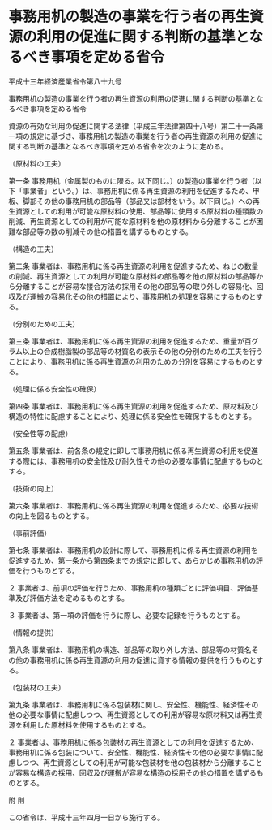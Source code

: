 # 事務用机の製造の事業を行う者の再生資源の利用の促進に関する判断の基準となるべき事項を定める省令

平成十三年経済産業省令第八十九号

事務用机の製造の事業を行う者の再生資源の利用の促進に関する判断の基準となるべき事項を定める省令

資源の有効な利用の促進に関する法律（平成三年法律第四十八号）第二十一条第一項の規定に基づき、事務用机の製造の事業を行う者の再生資源の利用の促進に関する判断の基準となるべき事項を定める省令を次のように定める。

（原材料の工夫）

第一条 事務用机（金属製のものに限る。以下同じ。）の製造の事業を行う者（以下「事業者」という。）は、事務用机に係る再生資源の利用を促進するため、甲板、脚部その他の事務用机の部品等（部品又は部材をいう。以下同じ。）への再生資源としての利用が可能な原材料の使用、部品等に使用する原材料の種類数の削減、再生資源としての利用が可能な原材料を他の原材料から分離することが困難な部品等の数の削減その他の措置を講ずるものとする。

（構造の工夫）

第二条 事業者は、事務用机に係る再生資源の利用を促進するため、ねじの数量の削減、再生資源としての利用が可能な原材料の部品等を他の原材料の部品等から分離することが容易な接合方法の採用その他の部品等の取り外しの容易化、回収及び運搬の容易化その他の措置により、事務用机の処理を容易にするものとする。

（分別のための工夫）

第三条 事業者は、事務用机に係る再生資源の利用を促進するため、重量が百グラム以上の合成樹脂製の部品等の材質名の表示その他の分別のための工夫を行うことにより、事務用机に係る再生資源の利用のための分別を容易にするものとする。

（処理に係る安全性の確保）

第四条 事業者は、事務用机に係る再生資源の利用を促進するため、原材料及び構造の特性に配慮することにより、処理に係る安全性を確保するものとする。

（安全性等の配慮）

第五条 事業者は、前各条の規定に即して事務用机に係る再生資源の利用を促進する際には、事務用机の安全性及び耐久性その他の必要な事情に配慮するものとする。

（技術の向上）

第六条 事業者は、事務用机に係る再生資源の利用を促進するため、必要な技術の向上を図るものとする。

（事前評価）

第七条 事業者は、事務用机の設計に際して、事務用机に係る再生資源の利用を促進するため、第一条から第四条までの規定に即して、あらかじめ事務用机の評価を行うものとする。

２ 事業者は、前項の評価を行うため、事務用机の種類ごとに評価項目、評価基準及び評価方法を定めるものとする。

３ 事業者は、第一項の評価を行うに際し、必要な記録を行うものとする。

（情報の提供）

第八条 事業者は、事務用机の構造、部品等の取り外し方法、部品等の材質名その他の事務用机に係る再生資源の利用の促進に資する情報の提供を行うものとする。

（包装材の工夫）

第九条 事業者は、事務用机に係る包装材に関し、安全性、機能性、経済性その他の必要な事情に配慮しつつ、再生資源としての利用が容易な原材料又は再生資源を利用した原材料を使用するものとする。

２ 事業者は、事務用机に係る包装材の再生資源としての利用を促進するため、事務用机に係る包装について、安全性、機能性、経済性その他の必要な事情に配慮しつつ、再生資源としての利用が可能な包装材を他の包装材から分離することが容易な構造の採用、回収及び運搬が容易な構造の採用その他の措置を講ずるものとする。

附 則

この省令は、平成十三年四月一日から施行する。
